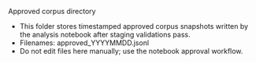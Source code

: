 Approved corpus directory

- This folder stores timestamped approved corpus snapshots written by the analysis notebook after staging validations pass.
- Filenames: approved_YYYYMMDD.jsonl
- Do not edit files here manually; use the notebook approval workflow.
